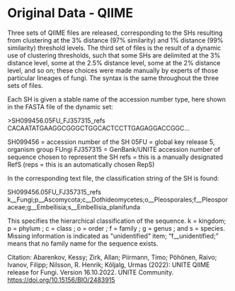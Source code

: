 # Original Data - QIIME
Three sets of QIIME files are released, corresponding to the SHs resulting from clustering at the 3% distance (97% similarity) and 1% distance (99% similarity) threshold levels. The third set of files is the result of a dynamic use of clustering thresholds, such that some SHs are delimited at the 3% distance level, some at the 2.5% distance level, some at the 2% distance level, and so on; these choices were made manually by experts of those particular lineages of fungi. The syntax is the same throughout the three sets of files.

Each SH is given a stable name of the accession number type, here shown in the FASTA file of the dynamic set:

\>SH099456.05FU_FJ357315_refs
CACAATATGAAGGCGGGCTGGCACTCCTTGAGAGGACCGGC…

SH099456 = accession number of the SH
05FU = global key release 5, organism group FUngi
FJ357315 = GenBank/UNITE accession number of sequence chosen to represent the SH
refs = this is a manually designated RefS
(reps = this is an automatically chosen RepS)

In the corresponding text file, the classification string of the SH is found:

SH099456.05FU_FJ357315_refs    k__Fungi;p__Ascomycota;c__Dothideomycetes;o__Pleosporales;f__Pleosporaceae;g__Embellisia;s__Embellisia_planifunda

This specifies the hierarchical classification of the sequence. k = kingdom; p = phylum ; c = class ; o = order ; f = family ; g = genus ; and s = species. Missing information is indicated as "unidentified" item; “f__unidentified;” means that no family name for the sequence exists.

Citation:
Abarenkov, Kessy; Zirk, Allan; Piirmann, Timo; Pöhönen, Raivo; Ivanov, Filipp; Nilsson, R. Henrik; Kõljalg, Urmas (2022): UNITE QIIME release for Fungi. Version 16.10.2022. UNITE Community. https://doi.org/10.15156/BIO/2483915
